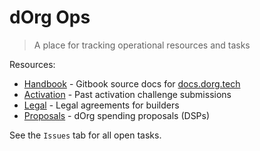 # dOrg Ops
> A place for tracking operational resources and tasks

Resources:

- [Handbook](handbook) - Gitbook source docs for [docs.dorg.tech](https://docs.dorg.tech)
- [Activation](activation.md) - Past activation challenge submissions
- [Legal](legal) - Legal agreements for builders
- [Proposals](proposals) - dOrg spending proposals (DSPs)

See the `Issues` tab for all open tasks.
